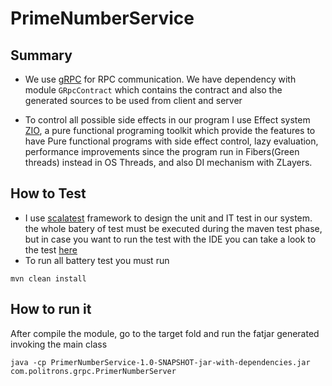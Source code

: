 # PrimeNumberService

## Summary

* We use [gRPC]() for RPC communication. We have dependency with module ````GRpcContract```` which contains the contract and also the generated sources
  to be used from client and server

* To control all possible side effects in our program I use Effect system [ZIO](https://zio.dev), a pure functional programing toolkit
  which provide the features to have Pure functional programs with side effect control,
  lazy evaluation, performance improvements since the program run in Fibers(Green threads) instead in OS Threads, and also DI mechanism with ZLayers.
  
## How to Test

* I use [scalatest](https://www.scalatest.org) framework to design the unit and IT test in our system.
  the whole batery of test must be executed during the maven test phase, but in case you want to run the test
  with the IDE you can take a look to the test [here](src/test/scala)
* To run all battery test you must run

````
mvn clean install
````  

## How to run it

After compile the module, go to the target fold and run the fatjar generated invoking the main class

````
java -cp PrimerNumberService-1.0-SNAPSHOT-jar-with-dependencies.jar com.politrons.grpc.PrimerNumberServer

````